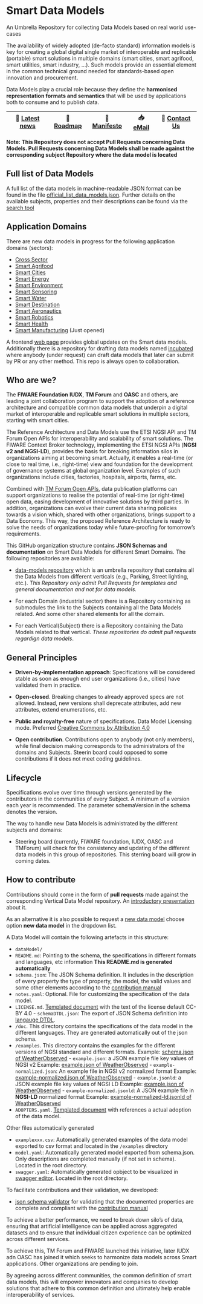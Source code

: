 # Smart Data Models

An Umbrella Repository for collecting Data Models based on real world use-cases

The availability of widely adopted (de-facto standard) information models is key
for creating a global digital single market of interoperable and replicable
(portable) smart solutions in multiple domains (smart cities, smart agrifood, 
smart utilities, smart industry, …). Such models provide an essential
element in the common technical ground needed for standards-based open
innovation and procurement.

Data Models play a crucial role because they define the **harmonised
representation formats and semantics** that will be used by applications both to
consume and to publish data.

<!--
[![Status badge](https://img.shields.io/badge/status-draft-red.svg)](RELEASE_NOTES)
[![Build badge](https://img.shields.io/travis/smart-data-models/data-models.svg "Travis build status")](https://travis-ci.org/smart-data-models/data-models/)
[![License: CC BY 4.0](https://img.shields.io/badge/License-CC%20BY%204.0-lightgrey.svg)](https://creativecommons.org/licenses/by/4.0/)
-->

| :mega: [Latest news](https://smartdatamodels.org/) | :dart: [Roadmap](roadmap.md) | :closed_book: [Manifesto](MANIFESTO.md) | :inbox_tray: [eMail](mailto:info@smartdatamodels.org) | :wave: [Contact Us](http://smartdata-models.org/index.php/submit-an-issue-2/) |
| -------------------------------------------------- | ---------------------------- | --------------------------------------- |------------------------------------------------------------ | ----------------------------------------------------------------------------- |

**Note: This Repository does not accept Pull Requests concerning Data Models.
Pull Requests concerning Data Models shall be made against the corresponding
subject Repository where the data model is located**

## Full list of Data Models

A full list of the data models in machine-readable JSON format can be found in the file
[official_list_data_models.json](https://github.com/smart-data-models/data-models/blob/master/specs/AllSubjects/official_list_data_models.json).
Further details on the available subjects, properties and their descriptions can be found via the [search tool](https://smartdatamodels.org/index.php/ddbb-of-properties-descriptions/)

## Application Domains

There are new data models in progress for the following application domains (sectors):

-   [Cross Sector](https://github.com/smart-data-models/CrossSector)
-   [Smart Agrifood](https://github.com/smart-data-models/SmartAgrifood)
-   [Smart Cities](https://github.com/smart-data-models/SmartCities)
-   [Smart Energy](https://github.com/smart-data-models/SmartEnergy)
-   [Smart Environment](https://github.com/smart-data-models/SmartEnvironment)
-   [Smart Sensoring](https://github.com/smart-data-models/Smart-Sensoring)
-   [Smart Water](https://github.com/smart-data-models/SmartWater)
-   [Smart Destination](https://github.com/smart-data-models/SmartDestination) 
-   [Smart Aeronautics](https://github.com/smart-data-models/SmartAeronautics) 
-   [Smart Robotics](https://github.com/smart-data-models/SmartRobotics)
-   [Smart Health](https://github.com/smart-data-models/SmartHealth)
-   [Smart Manufacturing](https://github.com/smart-data-models/SmartManufacturing) (Just opened)


A frontend [web page](http://smartdatamodels.org/) provides global updates on the Smart data models.  
Additionally there is a repository for drafting data models named [incubated](https://github.com/smart-data-models/incubated/tree/master) where anybody
(under request) can draft data models that later can submit by PR or any other method. This repo is always open to collaboration.

## Who are we?

The **FIWARE Foundation** **IUDX**, **TM Forum** and **OASC** and others, are leading 
a joint collaboration program to support the adoption of a reference architecture 
and compatible common data models that underpin a digital market of interoperable and
replicable smart solutions in multiple sectors, starting with smart cities.

The Reference Architecture and Data Models use the ETSI NGSI API and TM Forum
Open APIs for interoperability and scalability of smart solutions. The FIWARE
Context Broker technology, implementing the ETSI NGSI APIs (**NGSI v2 and
NGSI-LD**), provides the basis for breaking information silos in organizations
aiming at becoming smart. Actually, it enables a real-time (or close to real
time, i.e., right-time) view and foundation for the development of governance
systems at global organization level. Examples of such organizations include
cities, factories, hospitals, airports, farms, etc.

Combined with [TM Forum Open APIs](https://www.tmforum.org/open-apis/), data 
publication platforms can support organizations to realise the potential of 
real-time (or right-time) open data, easing development of innovative solutions 
by third parties. In addition, organizations can evolve their current data sharing 
policies towards a vision which, shared with other organizations, brings support 
to a Data Economy. This way, the proposed Reference Architecture is ready to 
solve the needs of organizations today while future-proofing for 
tomorrow’s requirements.

This GitHub organization structure contains **JSON Schemas and documentation**
on Smart Data Models for different Smart Domains. The following repositories are available:

-   [data-models repository](https://github.com/smart-data-models/data-models) which is an umbrella repository that contains all the
    Data Models from different verticals (e.g., Parking, Street lighting, etc.).
    _This Repository only admit Pull Requests for templates and general documentation and 
    not for data models._

-   For each Domain (industrial sector) there is a Repository containing as submodules the link to the 
    Subjects containing all the Data Models related. And some other shared elements for all the domain.

-   For each Vertical(Subject) there is a Repository containing the Data Models related
    to that vertical. _These repositories do admit pull requests regardign data models_.

## General Principles

-   **Driven-by-implementation approach**: Specifications will be considered
    stable as soon as enough end user organizations (i.e., cities) have
    validated them in practice.

-   **Open-closed**. Breaking changes to already approved specs are not allowed.
    Instead, new versions shall deprecate attributes, add new attributes, extend
    enumerations, etc.

-   **Public and royalty-free** nature of specifications. Data Model Licensing
    mode. Preferred [Creative Commons by Attribution 4.0](https://creativecommons.org/licenses/by/4.0/)

-   **Open contribution**. Contributions open to anybody (not only members),
    while final decision making corresponds to the administrators of the domains and Subjects. Steerin board could opposed to some contributions if it does not meet coding guidelines.
   

## Lifecycle

Specifications evolve over time through versions generated by the contributors in the communities 
of every Subject. A minimum of a version each year is recommended. The parameter schemaVersion in 
the schema denotes the version.

The way to handle new Data Models is administrated by the different subjects and domains:

- Steering board (currently, FIWARE foundation, IUDX, OASC and TMForum) will check for the consistency and updating of the different data models in this group of repositories. This sterring board will grow in coming dates.


## How to contribute

Contributions should come in the form of **pull requests** made against the corresponding Vertical Data Model repository.
An [introductory presentation](http://bit.ly/contribution_manual) about it.

As an alternative it is also possible to request a [new data model](http://smartdatamodels.org/index.php/submit-an-issue-2/) 
choose option **new data model** in the dropdown list.

A Data Model will contain the following artefacts in this structure:

-   `dataModel/`
  -   `README.md`: Pointing to the schema, the specifications in different formats and languages, etc 
information **This README.md is generated automatically**
  -   `schema.json`: The JSON Schema definition. It includes in the description of every property the type of property, the model, the valid values and some other elements according to the [contribution manual](https://bit.ly/contribution_manual)
  -    `notes.yaml`: Optional. File for customizing the specification of the data model.
  -    `LICENSE.md`. [Templated document](https://github.com/smart-data-models/data-models/blob/master/templates/LICENCE.md) with the text of the license default CC-BY 4.0
    -   `schemaDTDL.json`: The export of JSON Schema definition into [langauge DTDL](https://docs.microsoft.com/en-us/azure/digital-twins/concepts-models). 
   -  `/doc`. This directory contains the specifications of the data model in the different languages. They are generated automatically out of the json schema. 
   -  `/examples`. This directory contains the examples for the different versions of NGSI standard and different formats. 
               Example: [schema.json of WeatherObserved](https://github.com/smart-data-models/dataModel.Weather/blob/master/WeatherObserved/schema.json)
    -   `example.json`: a JSON example file key values of NGSI v2
               Example: [example.json of WeatherObserved](https://github.com/smart-data-models/dataModel.Weather/blob/master/WeatherObserved/examples/example.json)
    -   `example-normalized.json`: An example file in NGSI v2 normalized format
               Example: [example-normalized.json of WeatherObserved](https://github.com/smart-data-models/dataModel.Weather/blob/master/WeatherObserved/examples/example-normalized.json)
    -   `example.jsonld`: a JSON example file key values of NGSI LD
               Example: [example.json of WeatherObserved](https://github.com/smart-data-models/dataModel.Weather/blob/master/WeatherObserved/examples/example.jsonld)
    -   `example-normalized.jsonld`: A JSON example file in **NGSI-LD** normalized format
               Example: [example-normalized-ld.jsonld of WeatherObserved](https://github.com/smart-data-models/dataModel.Weather/blob/master/WeatherObserved/example-normalized.jsonld)
  -    `ADOPTERS.yaml`. [Templated document](https://github.com/smart-data-models/data-models/blob/master/templates/dataModel/ADOPTERS.yaml) with references a actual adoption of the data model.
               
Other files automatically generated                   
  -    `examplexxx.csv`: Automatically generated examples of the data model exported to csv format and located in the `/examples` directory
  -    `model.yaml`: Automatically generated model exported from schema.json. Only descriptions are completed manually (if not set in schema). Located in the root directory.        
  -    `swagger.yaml`: Automatically generated opbject to be visualized in [swagger editor](https://swagger.lab.fiware.org/?url=https://raw.githubusercontent.com/smart-data-models/dataModel.WaterNetworkManagement/master/Valve/swagger.yaml). Located in the root directory.

To facilitate contributions and their validation, we developed:
- [json schema validator](https://smartdatamodels.org/index.php/data-models-contribution-api/) for validating that the documented properties are complete and compliant with the [contribution manual](https://bit.ly/contribution_manual)

To achieve a better performance, we need to break down silo’s of data, 
ensuring that artificial intelligence can be applied across aggregated datasets 
and to ensure that individual citizen experience can be optimized across 
different services.

To achieve this, TM Forum and FIWARE launched this initiative, later IUDX adn OASC has joined it which seeks to 
harmonize data models across Smart applications. Other organizations are pending to join.

By agreeing across different communities, the common definition of smart
data models, this will empower innovators and companies to develop solutions
that adhere to this common definition and ultimately help enable
interoperability of services.
